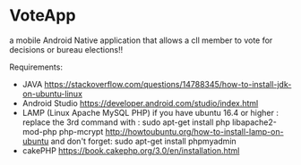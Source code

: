 # VoteApp
a mobile Android Native application that allows a cll member to vote for decisions or bureau elections!!

Requirements:
* JAVA
https://stackoverflow.com/questions/14788345/how-to-install-jdk-on-ubuntu-linux
* Android Studio
https://developer.android.com/studio/index.html
* LAMP (Linux Apache MySQL PHP)
if you have ubuntu 16.4 or higher : replace the 3rd command with :
sudo apt-get install php libapache2-mod-php php-mcrypt
http://howtoubuntu.org/how-to-install-lamp-on-ubuntu
and don't forget:
sudo apt-get install phpmyadmin
* cakePHP
https://book.cakephp.org/3.0/en/installation.html
